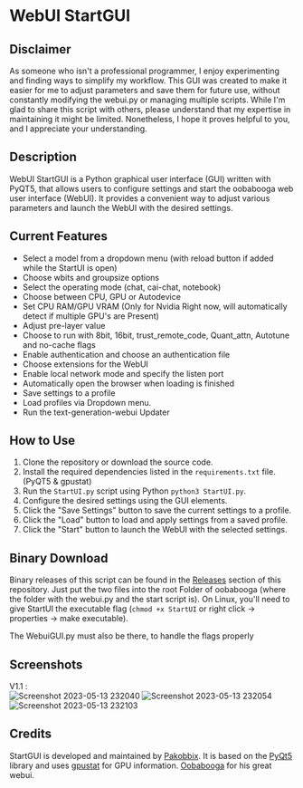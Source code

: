 # WebUI StartGUI

## Disclaimer
As someone who isn't a professional programmer, I enjoy experimenting and finding ways to simplify my workflow. This GUI was created to make it easier for me to adjust parameters and save them for future use, without constantly modifying the webui.py or managing multiple scripts. While I'm glad to share this script with others, please understand that my expertise in maintaining it might be limited. Nonetheless, I hope it proves helpful to you, and I appreciate your understanding.

## Description
WebUI StartGUI is a Python graphical user interface (GUI) written with PyQT5, that allows users to configure settings and start the oobabooga web user interface (WebUI). It provides a convenient way to adjust various parameters and launch the WebUI with the desired settings.

## Current Features
- Select a model from a dropdown menu (with reload button if added while the StartUI is open)
- Choose wbits and groupsize options
- Select the operating mode (chat, cai-chat, notebook)
- Choose between CPU, GPU or Autodevice
- Set CPU RAM/GPU VRAM (Only for Nvidia Right now, will automatically detect if multiple GPU's are Present)
- Adjust pre-layer value
- Choose to run with 8bit, 16bit, trust_remote_code, Quant_attn, Autotune and no-cache flags
- Enable authentication and choose an authentication file
- Choose extensions for the WebUI
- Enable local network mode and specify the listen port
- Automatically open the browser when loading is finished
- Save settings to a profile
- Load profiles via Dropdown menu.
- Run the text-generation-webui Updater

## How to Use
1. Clone the repository or download the source code.
2. Install the required dependencies listed in the `requirements.txt` file. (PyQT5 & gpustat)
3. Run the `StartUI.py` script using Python `python3 StartUI.py`.
4. Configure the desired settings using the GUI elements.
5. Click the "Save Settings" button to save the current settings to a profile.
6. Click the "Load" button to load and apply settings from a saved profile.
7. Click the "Start" button to launch the WebUI with the selected settings.


## Binary Download
Binary releases of this script can be found in the [Releases](https://github.com/Pakobbix/StartUI-oobabooga-webui/releases) section of this repository.
Just put the two files into the root Folder of oobabooga (where the folder with the webui.py and the start script is).
On Linux, you'll need to give StartUI the executable flag (`chmod +x StartUI` or right click -> properties -> make executable).

The WebuiGUI.py must also be there, to handle the flags properly

## Screenshots
V1.1 :\
![Screenshot 2023-05-13 232040](https://github.com/Pakobbix/StartUI-oobabooga-webui/assets/6762686/565feaea-ef67-4081-9978-2aa314763da7)
![Screenshot 2023-05-13 232054](https://github.com/Pakobbix/StartUI-oobabooga-webui/assets/6762686/1c2a9acf-b193-4dd2-abd5-08dcd719c550)
![Screenshot 2023-05-13 232103](https://github.com/Pakobbix/StartUI-oobabooga-webui/assets/6762686/cfd11947-b11b-4ef4-be74-d5e15ab75b22)



## Credits
StartGUI is developed and maintained by [Pakobbix](https://github.com/Pakobbix). 
It is based on the [PyQt5](https://pypi.org/project/PyQt5/) library and uses [gpustat](https://pypi.org/project/gpustat/) for GPU information.
[Oobabooga](https://github.com/oobabooga/text-generation-webui) for his great webui.
